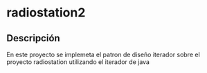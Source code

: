 # radiostation2

## Descripción
En este proyecto se implemeta el patron de diseño iterador sobre el proyecto radiostation utilizando el iterador de java